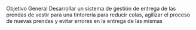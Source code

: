 Objetivo General 
Desarrollar un sistema de gestión de entrega de las prendas de vestir para una tintoreria para reducir colas, agilizar el proceso de nuevas prendas y evitar errores en la entrega de las mismas 
